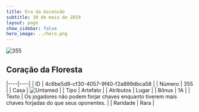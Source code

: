 ```yaml
---
title: Era da Ascensão
subtitle: 30 de maio de 2019
layout: page
show_sidebar: false
hero_image: ../hero.png
---
```


![355](https://cdn.keyforgegame.com/media/card_front/pt/435_355_F53F9G8GX28P_pt.png)

## Coração da Floresta

|----|----|
| ID | 4c6be5d9-cf30-4057-9f40-f2a899dbca58 |
| Número | 355 |
| Casa | ![Untamed](https://archonarcana.com/images/thumb/b/bd/Untamed.png/22px-Untamed.png "Indomados") |
| Tipo | Artefato |
| Atributos | Lugar |
| Bônus | 1A |
| Texto | Os jogadores não podem forjar chaves enquanto tiverem mais chaves forjadas do que seus oponentes. |
| Raridade | Rara |
